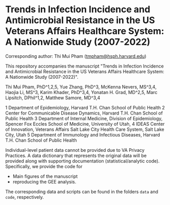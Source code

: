 # Trends in Infection Incidence and Antimicrobial Resistance in the US Veterans Affairs Healthcare System: A Nationwide Study (2007-2022)

Corresponding author: Thi Mui Pham (tmpham@hsph.harvard.edu)

This repository accompanies the manuscript "Trends in Infection Incidence and Antimicrobial Resistance in the US Veterans Affairs Healthcare System: A Nationwide Study (2007-2022)". 

Thi Mui Pham, PhD^1,2,5, Yue Zhang, PhD^3, McKenna Nevers, MS^3,4, Haojia Li, MS^3, Karim Khader, PhD^3,4, Yonatan H. Grad, MD^2,5, Marc Lipsitch, DPhil^1,2, Matthew Samore, MD^3,4

1 Department of Epidemiology, Harvard T.H. Chan School of Public Health
2 Center for Communicable Disease Dynamics, Harvard T.H. Chan School of Public Health
3 Department of Internal Medicine, Division of Epidemiology, Spencer Fox Eccles School of Medicine, University of Utah, 
4 IDEAS Center of Innovation, Veterans Affairs Salt Lake City Health Care System, Salt Lake City, Utah
5 Department of Immunology and Infectious Diseases, Harvard T.H. Chan School of Public Health


Individual-level patient data cannot be provided due to VA Privacy Practices. A data dictionary that represents the original data will be provided along with supporting documentation (statistical/analytic code). Specifically, we provide the code for

- Main figures of the manuscript
- reproducing the GEE analysis. 

The corresponding data and scripts can be found in the folders `data` and `code`, respectively. 
